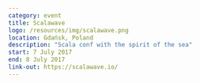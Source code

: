 ```yaml
---
category: event
title: Scalawave
logo: /resources/img/scalawave.png
location: Gdańsk, Poland
description: "Scala conf with the spirit of the sea"
start: 7 July 2017
end: 8 July 2017
link-out: https://scalawave.io/
---
```

